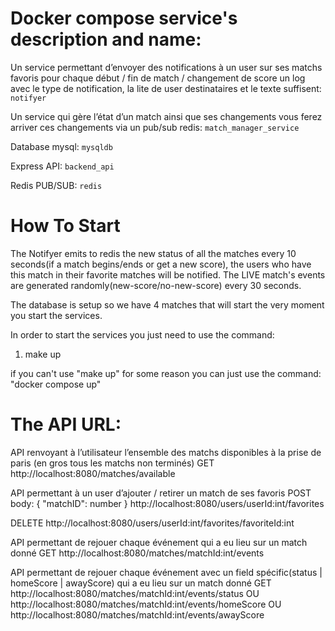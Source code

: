 # Docker compose service's description and name:

Un service permettant d’envoyer des notifications à un user sur ses matchs favoris pour chaque début / fin de match / changement de score un log avec le type de notification, la lite de user destinataires et le texte suffisent: 
`notifyer`

Un service qui gère l’état d’un match ainsi que ses changements vous ferez arriver ces changements via un pub/sub redis: 
`match_manager_service`

Database mysql: 
`mysqldb`

Express API: 
`backend_api`

Redis PUB/SUB: 
`redis`



# How To Start

The Notifyer emits to redis the new status of all the matches every 10 seconds(if a match begins/ends or get a new score), the users who have this match
in their favorite matches will be notified. The LIVE match's events are generated randomly(new-score/no-new-score) every 30 seconds.

The database is setup so we have 4 matches that will start the very moment you start the services.

In order to start the services you just need to use the command:
1. make up

if you can't use "make up" for some reason you can just use the command: "docker compose up" 



# The API URL:

API renvoyant à l’utilisateur l’ensemble des matchs disponibles à la prise de paris (en gros tous les matchs non terminés)
GET
http://localhost:8080/matches/available


API permettant à un user d’ajouter / retirer un match de ses favoris
POST
body: {
    "matchID": number
}
http://localhost:8080/users/userId:int/favorites


DELETE
http://localhost:8080/users/userId:int/favorites/favoriteId:int

API permettant de rejouer chaque événement qui a eu lieu sur un match donné
GET
http://localhost:8080/matches/matchId:int/events

API permettant de rejouer chaque événement avec un field spécific(status | homeScore | awayScore) qui a eu lieu sur un match donné
GET
http://localhost:8080/matches/matchId:int/events/status      OU
http://localhost:8080/matches/matchId:int/events/homeScore   OU
http://localhost:8080/matches/matchId:int/events/awayScore